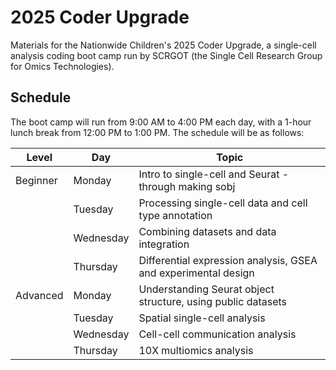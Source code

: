 # 2025 Coder Upgrade
Materials for the Nationwide Children's 2025 Coder Upgrade, a single-cell analysis coding boot camp run by SCRGOT (the Single Cell Research Group for Omics Technologies).

## Schedule
The boot camp will run from 9:00 AM to 4:00 PM each day, with a 1-hour lunch break from 12:00 PM to 1:00 PM. The schedule will be as follows:

| Level    | Day        | Topic                                                           |
|----------|------------|---------------------------------------------------------------- |
| Beginner | Monday     | Intro to single-cell and Seurat - through making sobj           |
|          | Tuesday    | Processing single-cell data and cell type annotation            |
|          | Wednesday  | Combining datasets and data integration                         |
|          | Thursday   | Differential expression analysis, GSEA and experimental design  |
| Advanced | Monday     | Understanding Seurat object structure, using public datasets    |
|          | Tuesday    | Spatial single-cell analysis                                    |
|          | Wednesday  | Cell-cell communication analysis                                |
|          | Thursday   | 10X multiomics analysis                                         |
